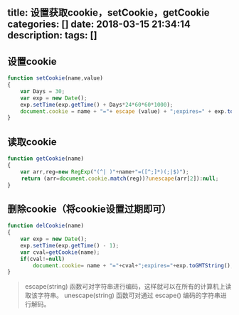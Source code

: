 title: 设置获取cookie，setCookie，getCookie
categories: []
date: 2018-03-15 21:34:14
description:
tags: []
---

## 设置cookie

```javascript
function setCookie(name,value) 
{ 
    var Days = 30; 
    var exp = new Date(); 
    exp.setTime(exp.getTime() + Days*24*60*60*1000); 
    document.cookie = name + "="+ escape (value) + ";expires=" + exp.toGMTString(); 
}
```

## 读取cookie

```javascript
function getCookie(name) 
{ 
    var arr,reg=new RegExp("(^| )"+name+"=([^;]*)(;|$)"); 
　　 return (arr=document.cookie.match(reg))?unescape(arr[2]):null;
}
```

## 删除cookie（将cookie设置过期即可）

```javascript
function delCookie(name) 
{ 
    var exp = new Date(); 
    exp.setTime(exp.getTime() - 1); 
    var cval=getCookie(name); 
    if(cval!=null) 
        document.cookie= name + "="+cval+";expires="+exp.toGMTString(); 
}
```

> escape(string) 函数可对字符串进行编码，这样就可以在所有的计算机上读取该字符串。 
> unescape(string) 函数可对通过 escape() 编码的字符串进行解码。